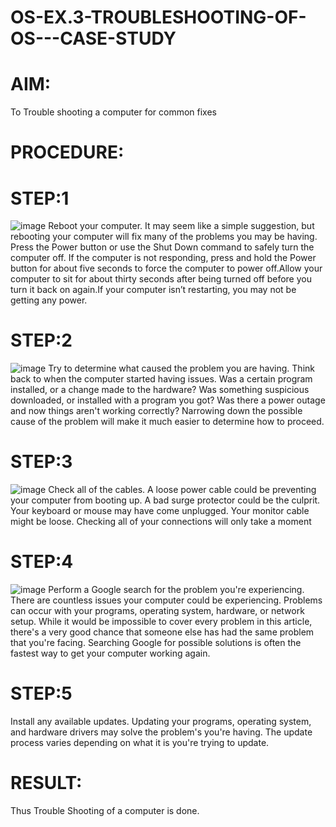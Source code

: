 # OS-EX.3-TROUBLESHOOTING-OF-OS---CASE-STUDY
# AIM:
To Trouble shooting a computer for common fixes
# PROCEDURE:
# STEP:1
![image](https://github.com/karthika28112004/OS-EX.3-TROUBLESHOOTING-OF-OS---CASE-STUDY/assets/128035087/7474dd61-d7db-4eee-8f2e-bbbb3182fe61)
Reboot your computer. It may seem like a simple suggestion, but rebooting your computer will fix many of the problems you may be having. Press the Power button or use the Shut Down command to safely turn the computer off. If the computer is not responding, press and hold the Power button for about five seconds to force the computer to power off.Allow your computer to sit for about thirty seconds after being turned off before you turn it back on again.If your computer isn’t restarting, you may not be getting any power.
# STEP:2
![image](https://github.com/karthika28112004/OS-EX.3-TROUBLESHOOTING-OF-OS---CASE-STUDY/assets/128035087/2f64f641-ecf8-40d2-82f6-666f8ad6ed0e)
Try to determine what caused the problem you are having. Think back to when the computer started having issues. Was a certain program installed, or a change made to the hardware? Was something suspicious downloaded, or installed with a program you got? Was there a power outage and now things aren't working correctly? Narrowing down the possible cause of the problem will make it much easier to determine how to proceed.
# STEP:3
![image](https://github.com/karthika28112004/OS-EX.3-TROUBLESHOOTING-OF-OS---CASE-STUDY/assets/128035087/420067f3-c4ee-49bf-832b-b25a905e705c)
Check all of the cables. A loose power cable could be preventing your computer from booting up. A bad surge protector could be the culprit. Your keyboard or mouse may have come unplugged. Your monitor cable might be loose. Checking all of your connections will only take a moment
# STEP:4
![image](https://github.com/karthika28112004/OS-EX.3-TROUBLESHOOTING-OF-OS---CASE-STUDY/assets/128035087/6addb3a0-03ed-4a1f-840b-01eb5723cfaa)
Perform a Google search for the problem you're experiencing. There are countless issues your computer could be experiencing. Problems can occur with your programs, operating system, hardware, or network setup. While it would be impossible to cover every problem in this article, there's a very good chance that someone else has had the same problem that you're facing. Searching Google for possible solutions is often the fastest way to get your computer working again.
# STEP:5
Install any available updates. Updating your programs, operating system, and hardware drivers may solve the problem's you're having. The update process varies depending on what it is you're trying to update.
# RESULT:
Thus Trouble Shooting of a computer is done.

